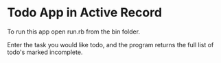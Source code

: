 # Todo App in Active Record

To run this app open run.rb from the bin folder.

Enter the task you would like todo, and the program returns the full list of todo's marked incomplete.


